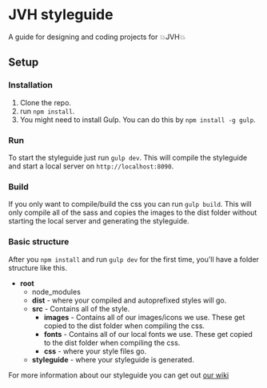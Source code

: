 # JVH styleguide
A guide for designing and coding projects for 💥JVH💥

## Setup
### Installation
1. Clone the repo.
2. run `npm install`.
3. You might need to install Gulp. You can do this by `npm install -g gulp`.

### Run
To start the styleguide just run `gulp dev`. This will compile the styleguide and start a local server on `http://localhost:8090`.

### Build
If you only want to compile/build the css you can run `gulp build`. This will only compile all of the sass and copies the images to the dist folder without starting the local server and generating the styleguide.

### Basic structure
After you `npm install` and run `gulp dev` for the first time, you'll have a folder structure like this.
- **root**
	- node_modules
	- **dist** - where your compiled and autoprefixed styles will go.
	- **src** - Contains all of the style.
		- **images** - Contains all of our images/icons we use. These get copied to the dist folder when compiling the css.
		- **fonts** - Contains all of our local fonts we use. These get copied to the dist folder when compiling the css.
		- **css** - where your style files go.
	- **styleguide** - where your styleguide is generated.


For more information about our styleguide you can get out [our wiki](https://github.com/Tactics/Kinderopvang-Styleguide/wiki)
